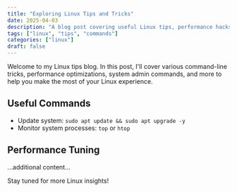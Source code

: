 ```yaml
---
title: "Exploring Linux Tips and Tricks"
date: 2025-04-03
description: "A blog post covering useful Linux tips, performance hacks, and command-line tricks."
tags: ["linux", "tips", "commands"]
categories: ["linux"]
draft: false
---
```


Welcome to my Linux tips blog. In this post, I'll cover various command-line tricks, performance optimizations, system admin commands, and more to help you make the most of your Linux experience.

## Useful Commands

- Update system: `sudo apt update && sudo apt upgrade -y`
- Monitor system processes: `top` or `htop`

## Performance Tuning

...additional content...

Stay tuned for more Linux insights!